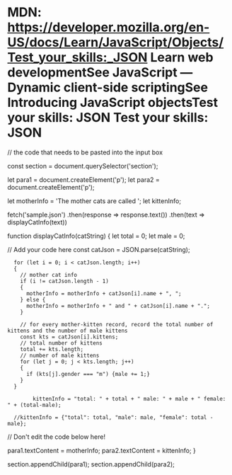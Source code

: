 
MDN: https://developer.mozilla.org/en-US/docs/Learn/JavaScript/Objects/Test_your_skills:_JSON
Learn web developmentSee JavaScript — Dynamic client-side scriptingSee Introducing JavaScript objectsTest your skills: JSON
Test your skills: JSON
=====================================================
// the code that needs to be pasted into the input box

const section = document.querySelector('section');

let para1 = document.createElement('p');
let para2 = document.createElement('p');

let motherInfo = 'The mother cats are called ';
let kittenInfo;

fetch('sample.json')
.then(response => response.text())
.then(text => displayCatInfo(text))

function displayCatInfo(catString) {
  let total = 0;
  let male = 0;

  // Add your code here
      const catJson = JSON.parse(catString);

      for (let i = 0; i < catJson.length; i++)
      {
        // mother cat info
        if (i != catJson.length - 1) 
        {
          motherInfo = motherInfo + catJson[i].name + ", "; 
        } else {
          motherInfo = motherInfo + " and " + catJson[i].name + ".";
        }

        // for every mother-kitten record, record the total number of kittens and the number of male kittens
        const kts = catJson[i].kittens;
        // total number of kittens
        total += kts.length;
        // number of male kittens
        for (let j = 0; j < kts.length; j++)
        {
          if (kts[j].gender === "m") {male += 1;}
        } 
      }
       
            kittenInfo = "total: " + total + " male: " + male + " female: " + (total-male);
   
      //kittenInfo = {"total": total, "male": male, "female": total - male};



// Don't edit the code below here!

  para1.textContent = motherInfo;
  para2.textContent = kittenInfo;
}

section.appendChild(para1);
section.appendChild(para2);
    
